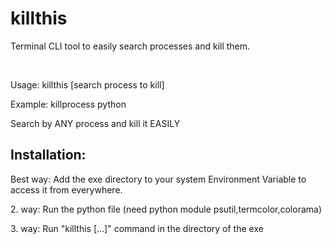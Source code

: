 # killthis
Terminal CLI tool to easily search processes and kill them.

<br>

<p>Usage: killthis [search process to kill]</p>
<p>Example: killprocess python</p>
<p>Search by ANY process and kill it EASILY</p>


<h2>Installation:</h2>
<p>Best way: Add the exe directory to your system Environment Variable to access it from everywhere.</p>
<p>2. way: Run the python file (need python module psutil,termcolor,colorama)</p>
<p>3. way: Run "killthis [...]" command in the directory of the exe</p>
